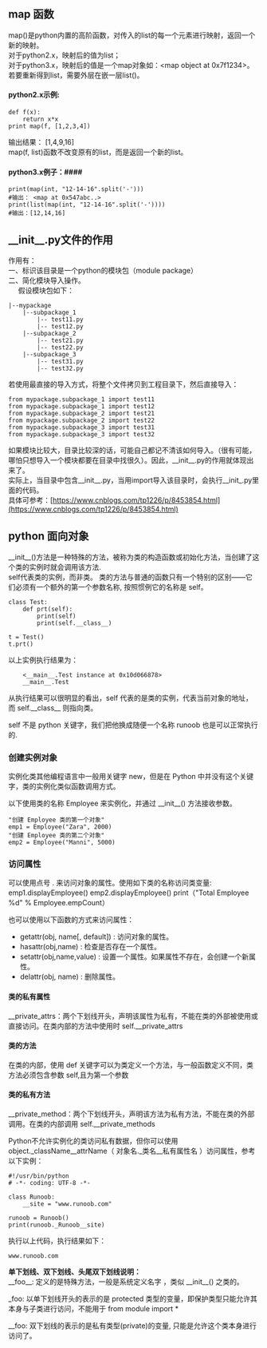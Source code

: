 ## map 函数 ##

map()是python内置的高阶函数，对传入的list的每一个元素进行映射，返回一个新的映射。   
对于python2.x，映射后的值为list；  
对于python3.x，映射后的值是一个map对象如：<map object at 0x7f1234>。若要重新得到list，需要外层在嵌一层list()。  
#### python2.x示例: ####
 
    def f(x):
        return x*x
    print map(f, [1,2,3,4])

输出结果：
[1,4,9,16]  
map(f, list)函数不改变原有的list，而是返回一个新的list。

#### python3.x例子：####

    print(map(int, "12-14-16".split('-')))
    #输出： <map at 0x547abc..>
    print(list(map(int, "12-14-16".split('-'))))
    #输出：[12,14,16]

## \_\_init\_\_.py文件的作用 ##
作用有：  
一、标识该目录是一个python的模块包（module package）  
二、简化模块导入操作。  
&nbsp;&nbsp;&nbsp;&nbsp; 
假设模块包如下：  

    |--mypackage 
        |--subpackage_1
            |-- test11.py
            |-- test12.py
        |--subpackage_2
            |-- test21.py
            |-- test22.py
        |--subpackage_3
            |-- test31.py
            |-- test32.py
若使用最直接的导入方式，将整个文件拷贝到工程目录下，然后直接导入：

    from mypackage.subpackage_1 import test11
    from mypackage.subpackage_1 import test12
    from mypackage.subpackage_2 import test21
    from mypackage.subpackage_2 import test22
    from mypackage.subpackage_3 import test31
    from mypackage.subpackage_3 import test32

如果模块比较大，目录比较深的话，可能自己都记不清该如何导入。（很有可能，哪怕只想导入一个模块都要在目录中找很久）。因此，\_\_init\_\_.py的作用就体现出来了。  
实际上，当目录中包含\_\_init\_\_.py，当用import导入该目录时，会执行\_\_init\_.py里面的代码。  
具体可参考：[https://www.cnblogs.com/tp1226/p/8453854.html](https://www.cnblogs.com/tp1226/p/8453854.html)    


## python 面向对象 ##

\_\_init\_\_()方法是一种特殊的方法，被称为类的构造函数或初始化方法，当创建了这个类的实例时就会调用该方法.  
self代表类的实例，而非类。
类的方法与普通的函数只有一个特别的区别——它们必须有一个额外的第一个参数名称, 按照惯例它的名称是 self。  

    class Test:
        def prt(self):
            print(self)
            print(self.__class__)
 
    t = Test()
    t.prt()
以上实例执行结果为：

        <__main__.Test instance at 0x10d066878>
        __main__.Test

从执行结果可以很明显的看出，self 代表的是类的实例，代表当前对象的地址，而 self.\_\_class\_\_ 则指向类。

self 不是 python 关键字，我们把他换成随便一个名称 runoob 也是可以正常执行的.  

### 创建实例对象 ###

实例化类其他编程语言中一般用关键字 new，但是在 Python 中并没有这个关键字，类的实例化类似函数调用方式。

以下使用类的名称 Employee 来实例化，并通过 \_\_init\_\_() 方法接收参数。

    "创建 Employee 类的第一个对象"
    emp1 = Employee("Zara", 2000)
    "创建 Employee 类的第二个对象"
    emp2 = Employee("Manni", 5000)

### 访问属性  ###
 
可以使用点号 . 来访问对象的属性。使用如下类的名称访问类变量:
    emp1.displayEmployee()
    emp2.displayEmployee()
    print（"Total Employee %d" % Employee.empCount）

也可以使用以下函数的方式来访问属性：

- getattr(obj, name[, default]) : 访问对象的属性。
- hasattr(obj,name) : 检查是否存在一个属性。
- setattr(obj,name,value) : 设置一个属性。如果属性不存在，会创建一个新属性。
- delattr(obj, name) : 删除属性。


#### 类的私有属性 ####
\_\_private\_attrs：两个下划线开头，声明该属性为私有，不能在类的外部被使用或直接访问。在类内部的方法中使用时 self.\_\_private\_attrs 
 
#### 类的方法 ####
在类的内部，使用 def 关键字可以为类定义一个方法，与一般函数定义不同，类方法必须包含参数 self,且为第一个参数

#### 类的私有方法 ####
\_\_private_method：两个下划线开头，声明该方法为私有方法，不能在类的外部调用。在类的内部调用 self.\_\_private\_methods  


Python不允许实例化的类访问私有数据，但你可以使用 object.\_className\_\_attrName（ 对象名.\_类名\_\_私有属性名 ）访问属性，参考以下实例：
    
    #!/usr/bin/python
    # -*- coding: UTF-8 -*-
    
    class Runoob:
        __site = "www.runoob.com"

    runoob = Runoob()
    print(runoob._Runoob__site)

执行以上代码，执行结果如下：

    www.runoob.com

**单下划线、双下划线、头尾双下划线说明：**  
\_\_foo\_\_: 定义的是特殊方法，一般是系统定义名字 ，类似 \_\_init\_\_() 之类的。

\_foo: 以单下划线开头的表示的是 protected 类型的变量，即保护类型只能允许其本身与子类进行访问，不能用于 from module import *

\_\_foo: 双下划线的表示的是私有类型(private)的变量, 只能是允许这个类本身进行访问了。